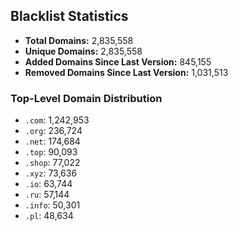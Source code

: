 ## Blacklist Statistics

- **Total Domains:** 2,835,558
- **Unique Domains:** 2,835,558
- **Added Domains Since Last Version:** 845,155
- **Removed Domains Since Last Version:** 1,031,513

### Top-Level Domain Distribution

-  `.com`: 1,242,953
-  `.org`: 236,724
-  `.net`: 174,684
-  `.top`: 90,093
-  `.shop`: 77,022
-  `.xyz`: 73,636
-  `.io`: 63,744
-  `.ru`: 57,144
-  `.info`: 50,301
-  `.pl`: 48,634
